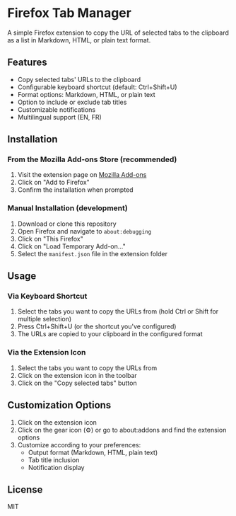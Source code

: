 # Firefox Tab Manager

A simple Firefox extension to copy the URL of selected tabs to the clipboard as a list in Markdown, HTML, or plain text format.

## Features

- Copy selected tabs' URLs to the clipboard
- Configurable keyboard shortcut (default: Ctrl+Shift+U)
- Format options: Markdown, HTML, or plain text
- Option to include or exclude tab titles
- Customizable notifications
- Multilingual support (EN, FR)

## Installation

### From the Mozilla Add-ons Store (recommended)

1. Visit the extension page on [Mozilla Add-ons](https://addons.mozilla.org/en-US/firefox/addon/firefox-tab-manager/)
2. Click on "Add to Firefox"
3. Confirm the installation when prompted

### Manual Installation (development)

1. Download or clone this repository
2. Open Firefox and navigate to `about:debugging`
3. Click on "This Firefox"
4. Click on "Load Temporary Add-on..."
5. Select the `manifest.json` file in the extension folder

## Usage

### Via Keyboard Shortcut

1. Select the tabs you want to copy the URLs from (hold Ctrl or Shift for multiple selection)
2. Press Ctrl+Shift+U (or the shortcut you've configured)
3. The URLs are copied to your clipboard in the configured format

### Via the Extension Icon

1. Select the tabs you want to copy the URLs from
2. Click on the extension icon in the toolbar
3. Click on the "Copy selected tabs" button

## Customization Options

1. Click on the extension icon
2. Click on the gear icon (⚙️) or go to about:addons and find the extension options
3. Customize according to your preferences:
   - Output format (Markdown, HTML, plain text)
   - Tab title inclusion
   - Notification display

## License

MIT
